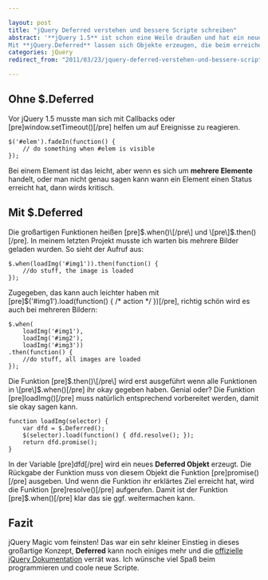 ```yaml
---

layout: post
title: "jQuery Deferred verstehen und bessere Scripte schreiben"
abstract: '**jQuery 1.5** ist schon eine Weile draußen und hat ein neues tolles Konzept mitgebracht das ich unbedingt vorstellen möchte, denn damit schreibt man bessere Scripte, die übersichtlicher sind und zuverlässiger funktionieren. Es heißt: **Deferred** und ist eigentlich sehr leicht zu verstehen.
Mit **jQuery.Deferred** lassen sich Objekte erzeugen, die beim erreichen eins Zustandes bescheid geben, damit andere Objekte darauf reagieren können. Klingt verworren ist aber ganz einfach, zum Beispiel sollen die Bilder angezeigt werden wenn sie fertig geladen sind.'
categories: jQuery
redirect_from: "2011/03/23/jquery-deferred-verstehen-und-bessere-scripte-schreiben/"

---
```


## Ohne $.Deferred
Vor jQuery 1.5 musste man sich mit Callbacks oder \[pre\]window.setTimeout()\[/pre\] helfen um auf Ereignisse zu reagieren.

    $('#elem').fadeIn(function() {
        // do something when #elem is visible
    });

Bei einem Element ist das leicht, aber wenn es sich um **mehrere Elemente** handelt, oder man nicht genau sagen kann wann ein Element einen Status erreicht hat, dann wirds kritisch.

## Mit $.Deferred
Die großartigen Funktionen heißen \[pre\]$.when()\[/pre\] und \[pre\]$.then()\[/pre\]. In meinem letzten Projekt musste ich warten bis mehrere Bilder geladen wurden. So sieht der Aufruf aus:

    $.when(loadImg('#img1')).then(function() {
        //do stuff, the image is loaded
    });

Zugegeben, das kann auch leichter haben mit \[pre\]$('\#img1').load(function() { /\* action \*/ })\[/pre\], richtig schön wird es auch bei mehreren Bildern:

    $.when(
        loadImg('#img1'),
        loadImg('#img2'),
        loadImg('#img3'))
    .then(function() {
        //do stuff, all images are loaded
    });

Die Funktion \[pre\]$.then()\[/pre\] wird erst ausgeführt wenn alle Funktionen in \[pre\]$.when()\[/pre\] ihr okay gegeben haben. Genial oder?
Die Funktion \[pre\]loadImg()\[/pre\] muss natürlich entsprechend vorbereitet werden, damit sie okay sagen kann.

    function loadImg(selector) {
        var dfd = $.Deferred();
        $(selector).load(function() { dfd.resolve(); });
        return dfd.promise();
    }

In der Variable \[pre\]dfd\[/pre\] wird ein neues **Deferred Objekt** erzeugt. Die Rückgabe der Funktion muss von diesem Objekt die Funktion \[pre\]promise()\[/pre\] ausgeben.
Und wenn die Funktion ihr erklärtes Ziel erreicht hat, wird die Funktion \[pre\]resolve()\[/pre\] aufgerufen. Damit ist der Funktion \[pre\]$.when()\[/pre\] klar das sie ggf. weitermachen kann.

## Fazit
jQuery Magic vom feinsten! Das war ein sehr kleiner Einstieg in dieses großartige Konzept, **Deferred** kann noch einiges mehr und die [offizielle jQuery Dokumentation](http://api.jquery.com/category/deferred-object/ "Deferred in jQuery") verrät was.
Ich wünsche viel Spaß beim programmieren und coole neue Scripte.